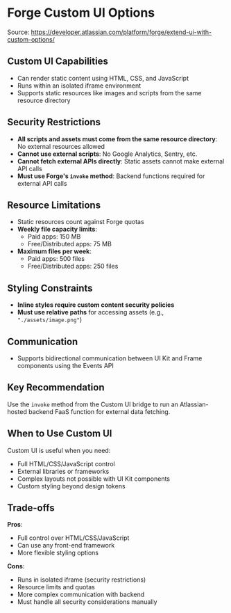 # Forge Custom UI Options

Source: https://developer.atlassian.com/platform/forge/extend-ui-with-custom-options/

## Custom UI Capabilities

- Can render static content using HTML, CSS, and JavaScript
- Runs within an isolated iframe environment
- Supports static resources like images and scripts from the same resource directory

## Security Restrictions

- **All scripts and assets must come from the same resource directory**: No external resources allowed
- **Cannot use external scripts**: No Google Analytics, Sentry, etc.
- **Cannot fetch external APIs directly**: Static assets cannot make external API calls
- **Must use Forge's `invoke` method**: Backend functions required for external API calls

## Resource Limitations

- Static resources count against Forge quotas
- **Weekly file capacity limits**:
  - Paid apps: 150 MB
  - Free/Distributed apps: 75 MB
- **Maximum files per week**:
  - Paid apps: 500 files
  - Free/Distributed apps: 250 files

## Styling Constraints

- **Inline styles require custom content security policies**
- **Must use relative paths** for accessing assets (e.g., `"./assets/image.png"`)

## Communication

- Supports bidirectional communication between UI Kit and Frame components using the Events API

## Key Recommendation

Use the `invoke` method from the Custom UI bridge to run an Atlassian-hosted backend FaaS function for external data fetching.

## When to Use Custom UI

Custom UI is useful when you need:
- Full HTML/CSS/JavaScript control
- External libraries or frameworks
- Complex layouts not possible with UI Kit components
- Custom styling beyond design tokens

## Trade-offs

**Pros**:
- Full control over HTML/CSS/JavaScript
- Can use any front-end framework
- More flexible styling options

**Cons**:
- Runs in isolated iframe (security restrictions)
- Resource limits and quotas
- More complex communication with backend
- Must handle all security considerations manually